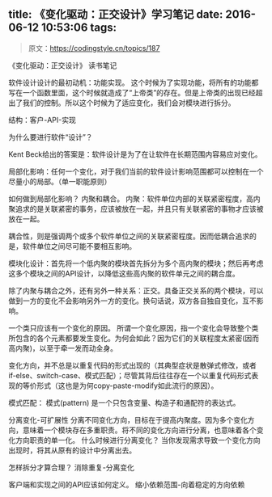 title: 《变化驱动：正交设计》学习笔记
date: 2016-06-12 10:53:06
tags:
---

> 原文：https://codingstyle.cn/topics/187

《变化驱动：正交设计》 读书笔记

软件设计设计的最初动机：功能实现。
这个时候为了实现功能，将所有的功能都写在一个函数里面，这个时候就造成了“上帝类”的存在。但是上帝类的出现已经超出了我们的控制。所以这个时候为了适应变化，我们会对模块进行拆分。

结构：客户-API-实现

为什么要进行软件“设计”？

Kent Beck给出的答案是：软件设计是为了在让软件在长期范围内容易应对变化。

局部化影响：任何一个变化，对于我们当前的软件设计影响范围都可以控制在一个尽量小的局部。（单一职能原则）

如何做到局部化影响？
内聚和耦合。
内聚：软件单位内部的关联紧密程度，高内聚追求的是关联紧密的事务，应该被放在一起，并且只有关联紧密的事物才应该被放在一起。

耦合性，则是强调两个或多个软件单位之间的关联紧密程度。因而低耦合追求的是，软件单位之间尽可能不要相互影响。

模块化设计：首先将一个低内聚的模块首先拆分为多个高内聚的模块；然后再考虑这多个模块之间的API设计，以降低这些高内聚的软件单元之间的耦合度。

除了内聚与耦合之外，还有另外一种关系：正交。具备正交关系的两个模块，可以做到一方的变化不会影响另外一方的变化。换句话说，双方各自独自变化，互不影响。

一个类只应该有一个变化的原因。
所谓一个变化原因，指一个变化会导致整个类所包含的各个元素都要发生变化。为何会如此？因为它们的关联程度太紧密(因而高内聚)，以至于牵一发而动全身。

变化方向，并不总是以重复代码的形式出现的（其典型症状是散弹式修改，或者if-else、switch-case、模式匹配）；尽管其背后往往存在一个以重复代码形式表现的等价形式（这也是为何copy-paste-modify如此流行的原因）。

模式匹配：
模式(pattern) 是一个只包含变量、构造子和通配符的表达式。

分离变化-可扩展性
分离不同变化方向，目标在于提高内聚度。因为多个变化方向，意味着一个模块存在多重职责。将不同的变化方向进行分离，也意味着各个变化方向职责的单一化。
什么时候进行分离变化？
当你发现需求导致一个变化方向出现时，将其从原有的设计中分离出去。

怎样拆分才算合理？
消除重复-分离变化

客户端和实现之间的API应该如何定义。
缩小依赖范围-向着稳定的方向依赖